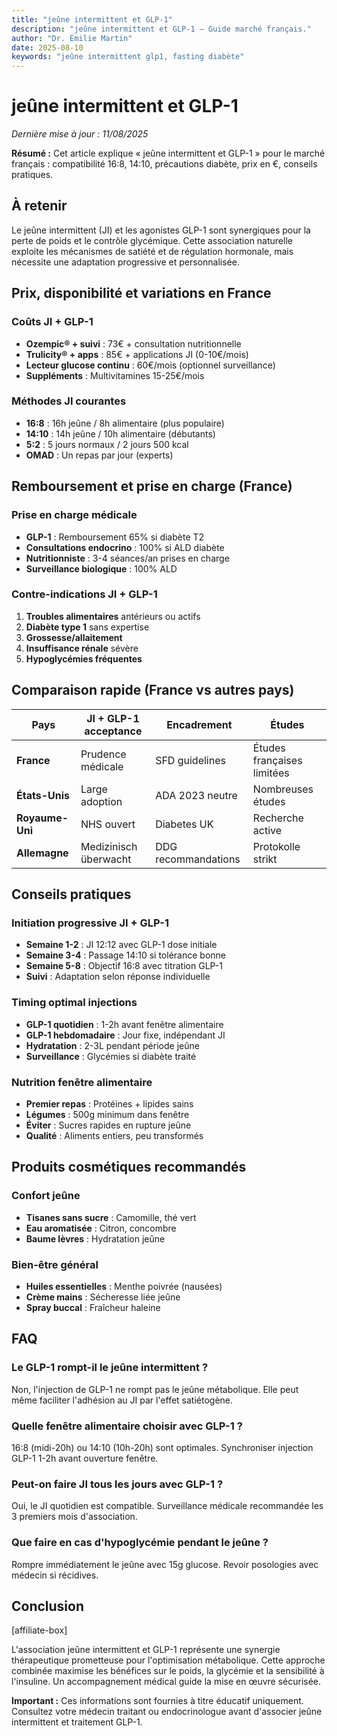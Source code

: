 ```yaml
---
title: "jeûne intermittent et GLP-1"
description: "jeûne intermittent et GLP-1 — Guide marché français."
author: "Dr. Émilie Martin"
date: 2025-08-10
keywords: "jeûne intermittent glp1, fasting diabète"
---
```


# jeûne intermittent et GLP-1

*Dernière mise à jour : 11/08/2025*

**Résumé :** Cet article explique « jeûne intermittent et GLP-1 » pour le marché français : compatibilité 16:8, 14:10, précautions diabète, prix en €, conseils pratiques.

## À retenir

Le jeûne intermittent (JI) et les agonistes GLP-1 sont synergiques pour la perte de poids et le contrôle glycémique. Cette association naturelle exploite les mécanismes de satiété et de régulation hormonale, mais nécessite une adaptation progressive et personnalisée.

## Prix, disponibilité et variations en France

### Coûts JI + GLP-1
- **Ozempic® + suivi** : 73€ + consultation nutritionnelle
- **Trulicity® + apps** : 85€ + applications JI (0-10€/mois)
- **Lecteur glucose continu** : 60€/mois (optionnel surveillance)
- **Suppléments** : Multivitamines 15-25€/mois

### Méthodes JI courantes
- **16:8** : 16h jeûne / 8h alimentaire (plus populaire)
- **14:10** : 14h jeûne / 10h alimentaire (débutants)
- **5:2** : 5 jours normaux / 2 jours 500 kcal
- **OMAD** : Un repas par jour (experts)

## Remboursement et prise en charge (France)

### Prise en charge médicale
- **GLP-1** : Remboursement 65% si diabète T2
- **Consultations endocrino** : 100% si ALD diabète
- **Nutritionniste** : 3-4 séances/an prises en charge
- **Surveillance biologique** : 100% ALD

### Contre-indications JI + GLP-1
1. **Troubles alimentaires** antérieurs ou actifs
2. **Diabète type 1** sans expertise
3. **Grossesse/allaitement**
4. **Insuffisance rénale** sévère
5. **Hypoglycémies fréquentes**

## Comparaison rapide (France vs autres pays)

| Pays | JI + GLP-1 acceptance | Encadrement | Études |
|------|----------------------|-------------|---------|
| **France** | Prudence médicale | SFD guidelines | Études françaises limitées |
| **États-Unis** | Large adoption | ADA 2023 neutre | Nombreuses études |
| **Royaume-Uni** | NHS ouvert | Diabetes UK | Recherche active |
| **Allemagne** | Medizinisch überwacht | DDG recommandations | Protokolle strikt |

## Conseils pratiques

### Initiation progressive JI + GLP-1
- **Semaine 1-2** : JI 12:12 avec GLP-1 dose initiale
- **Semaine 3-4** : Passage 14:10 si tolérance bonne
- **Semaine 5-8** : Objectif 16:8 avec titration GLP-1
- **Suivi** : Adaptation selon réponse individuelle

### Timing optimal injections
- **GLP-1 quotidien** : 1-2h avant fenêtre alimentaire
- **GLP-1 hebdomadaire** : Jour fixe, indépendant JI
- **Hydratation** : 2-3L pendant période jeûne
- **Surveillance** : Glycémies si diabète traité

### Nutrition fenêtre alimentaire
- **Premier repas** : Protéines + lipides sains
- **Légumes** : 500g minimum dans fenêtre
- **Éviter** : Sucres rapides en rupture jeûne
- **Qualité** : Aliments entiers, peu transformés

## Produits cosmétiques recommandés

### Confort jeûne
- **Tisanes sans sucre** : Camomille, thé vert
- **Eau aromatisée** : Citron, concombre
- **Baume lèvres** : Hydratation jeûne

### Bien-être général
- **Huiles essentielles** : Menthe poivrée (nausées)
- **Crème mains** : Sécheresse liée jeûne
- **Spray buccal** : Fraîcheur haleine

## FAQ

### Le GLP-1 rompt-il le jeûne intermittent ?
Non, l'injection de GLP-1 ne rompt pas le jeûne métabolique. Elle peut même faciliter l'adhésion au JI par l'effet satiétogène.

### Quelle fenêtre alimentaire choisir avec GLP-1 ?
16:8 (midi-20h) ou 14:10 (10h-20h) sont optimales. Synchroniser injection GLP-1 1-2h avant ouverture fenêtre.

### Peut-on faire JI tous les jours avec GLP-1 ?
Oui, le JI quotidien est compatible. Surveillance médicale recommandée les 3 premiers mois d'association.

### Que faire en cas d'hypoglycémie pendant le jeûne ?
Rompre immédiatement le jeûne avec 15g glucose. Revoir posologies avec médecin si récidives.

## Conclusion

[affiliate-box]

L'association jeûne intermittent et GLP-1 représente une synergie thérapeutique prometteuse pour l'optimisation métabolique. Cette approche combinée maximise les bénéfices sur le poids, la glycémie et la sensibilité à l'insuline. Un accompagnement médical guide la mise en œuvre sécurisée.

**Important :** Ces informations sont fournies à titre éducatif uniquement. Consultez votre médecin traitant ou endocrinologue avant d'associer jeûne intermittent et traitement GLP-1.
